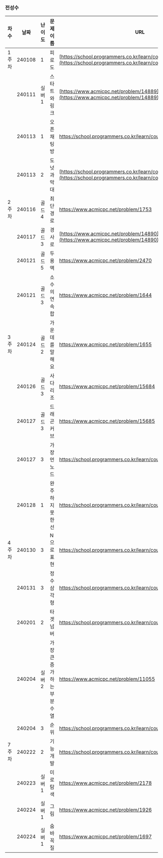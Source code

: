 ### 전성수
|차수|날짜|난이도|문제 이름|URL|비고|
|----|----|----|----|----|----|
|1주차|240108|1|피로도|[https://school.programmers.co.kr/learn/courses/30/lessons/42888](https://school.programmers.co.kr/learn/courses/30/lessons/87946)|완전탐색|
||240111|실버1|스타트와 링크|[https://www.acmicpc.net/problem/14889](https://www.acmicpc.net/problem/14889)|몰룽|
||240113|1|오픈채팅방|https://school.programmers.co.kr/learn/courses/30/lessons/42888|2019 KAKAO WINTER INTERNSHIP|
||240113|2|도넛과 막대|[https://school.programmers.co.kr/learn/courses/30/lessons/258711](https://school.programmers.co.kr/learn/courses/30/lessons/258711)|2024 KAKAO WINTER INTERNSHIP|
|2주차|240116|골드4|최단경로|https://www.acmicpc.net/problem/1753|다익스트라|
||240117|골드3|경사로|[https://www.acmicpc.net/problem/14890](https://www.acmicpc.net/problem/14890)|몰라|
||240121|골드5|두용액|https://www.acmicpc.net/problem/2470|투포인터|
||240121|골드3|소수의연속합|https://www.acmicpc.net/problem/1644|투포인터|
|3주차|240124|골드2|가운데를 말해요|https://www.acmicpc.net/problem/1655|뭐여|
||240126|골드3|사다리조|https://www.acmicpc.net/problem/15684|뭐여|
||240127|골드3|드래곤커브|https://www.acmicpc.net/problem/15685|뭐여|
||240127|3|가장 먼 노드|https://school.programmers.co.kr/learn/courses/30/lessons/49189|bfs|
||240128|1|완주하지못한선|https://school.programmers.co.kr/learn/courses/30/lessons/42576|map|
|4주차|240130|3|N으로 표현|https://school.programmers.co.kr/learn/courses/30/lessons/42895|dp|
||240131|3|정수 삼각형|https://school.programmers.co.kr/learn/courses/30/lessons/43105|dp|
||240201|2|타겟 넘버|https://school.programmers.co.kr/learn/courses/30/lessons/43165|dfs|
||240204|실버2|가장 큰 증가하는 부분 수열|https://www.acmicpc.net/problem/11055|dp|
||240204|3|순위|https://school.programmers.co.kr/learn/courses/30/lessons/49191|그래프|
|7주차|240222|2|기능개발|https://school.programmers.co.kr/learn/courses/30/lessons/42586|스택/큐|
||240223|실버1|미로 탐색|https://www.acmicpc.net/problem/2178|BFS|
||240224|실버1|그림|https://www.acmicpc.net/problem/1926|BFS|
||240224|실버1|숨바꼭질|https://www.acmicpc.net/problem/1697|BFS|

